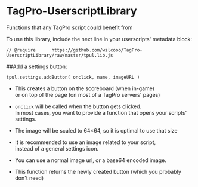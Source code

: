 # TagPro-UserscriptLibrary
Functions that any TagPro script could benefit from

To use this library, include the next line in your userscripts' metadata block:

`// @require      https://github.com/wilcooo/TagPro-UserscriptLibrary/raw/master/tpul.lib.js`


##Add a settings button:

`tpul.settings.addButton( onclick, name, imageURL )`

- This creates a button on the scoreboard (when in-game)  
or on top of the page (on most of a TagPro servers' pages)

- `onclick` will be called when the button gets clicked.  
In most cases, you want to provide a function that opens your scripts' settings.

- The image will be scaled to 64×64, so it is optimal to use that size
- It is recommended to use an image related to your script,  
instead of a general settings icon.

- You can use a normal image url, or a base64 encoded image.

- This function returns the newly created button (which you probably don't need)
